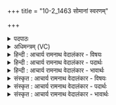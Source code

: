+++
title = "10-2_1463 सोमानां स्वरणम्"

+++
<details><summary>पदपाठः</summary>

सो꣣मा꣡ना꣢म्। स्व꣡र꣢꣯णम्। कृ꣣णुहि꣢। ब्र꣣ह्मणः। पते। कक्षी꣡व꣢न्तम्। यः। औ꣣शिजः꣢। १४६३।
</details>

<details><summary>अधिमन्त्रम् (VC)</summary>

- ब्रह्मणस्पतिः
- मेधातिथिः काण्वः
- गायत्री
- षड्जः
</details>

<details><summary>हिन्दी : आचार्य रामनाथ वेदालंकार - विषयः</summary>

द्वितीय ऋचा पूर्वार्चिक में १३९ क्रमाङ्क पर जगदीश्वर को सम्बोधित की गयी थी। यहाँ आचार्य को कहते हैं।
</details>

<details><summary>हिन्दी : आचार्य रामनाथ वेदालंकार - पदार्थः</summary>

पदार्थान्वय -  हे(ब्रह्मणः पते)वेदों के प्रकाण्ड पण्डित आचार्य! (यः)जो मैं(औशिजः)बहुत अधिक वेदाध्ययन का इच्छुक हूँ,उस मुझको,आप(सोमानाम्)ज्ञानों का(स्वरणम्)प्राप्तकर्ता और(कक्षीवन्तम्)कटिबद्ध(कृणुहि)कर दो ॥२॥
</details>

<details><summary>हिन्दी : आचार्य रामनाथ वेदालंकार - भावार्थः</summary>

भावार्थ -  गुरुओं का यह कर्तव्य है कि वे शिष्यों को विद्वान् और कर्मयोगी बनायें। पुरुषार्थहीन विद्वत्ता कुछ काम नहीं आती है ॥२॥
</details>

<details><summary>संस्कृत : आचार्य रामनाथ वेदालंकार - विषयः</summary>

द्वितीया ऋक् पूर्वार्चिके १३९ क्रमाङ्के जगदीश्वरं सम्बोधिता। अत्राऽऽचार्य उच्यते।
</details>

<details><summary>संस्कृत : आचार्य रामनाथ वेदालंकार - पदार्थः</summary>

पदार्थान्वय -  हे(ब्रह्मणः पते)वेदानां पण्डितप्रकाण्ड आचार्य! (यः)योऽहम्(औशिजः)अतिशयेन वेदाध्ययनकामः अस्मि,तं माम्,त्वम्(सोमानाम्)ज्ञानानाम्(स्वरणम्)प्रापकम्।[स्वरतिः गतिकर्मा। निघं० २।१४।] (कक्षीवन्तम्)कटिबद्धं च(कृणुहि)कुरु ॥२॥२
</details>

<details><summary>संस्कृत : आचार्य रामनाथ वेदालंकार - भावार्थः</summary>

भावार्थ -  गुरूणामिदं कर्तव्यं यत्ते शिष्यान् विदुषः कर्मयोगिनश्च कुर्युः। पुरुषार्थहीनं वैदुष्यमकिञ्चित्करं खलु ॥२॥
</details>